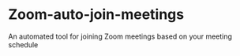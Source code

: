 # Zoom-auto-join-meetings
An automated tool for joining Zoom meetings based on your meeting schedule 
